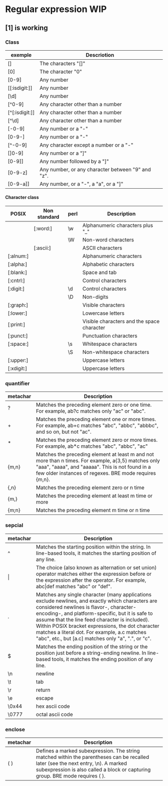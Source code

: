 # Regular expression WIP

## [1] is working

### Class

|   exemple     |      Descriotion                                    |
|---------------|-----------------------------------------------------|
| [] 	        |   The characters "[]"                               |       
| [0] 	        |   The character "0"                                 |     
| [0-9] 	    |   Any number                                        |   
| [[:isdigit:]] |   Any number                                        |  
| [\d]          |   Any number                                        |  
| [^0-9] 	    |   Any character other than a number                 |       
| [^[:isdigit:]]|   Any character other than a number                 |   
| [^\d]|   Any character other than a number                 |   
| [-0-9] 	    |   Any number or a "-"                               |       
| [0-9-] 	    |   Any number or a "-"                               |       
| [^-0-9] 	    |   Any character except a number or a "-"            |                          
| []0-9] 	    |   Any number or a "]"                               |       
| [0-9]] 	    |   Any number followed by a "]"                      |                
| [0-9-z] 	    |   Any number, or any character between "9" and "z". |                                     
| [0-9\-a\]]    |   Any number, or a "-", a "a", or a "]"             |            

#### Character class 


|POSIX       |    Non standard |   perl    |       Description                                  |
|------------|-----------------|-----------|----------------------------------------------------|
|            |    [:word:]     |   \w      |    Alphanumeric characters plus "_"                |
|            |                 |   \W      |    Non-word characters                             |    
|            |    [:ascii:]    |           |    ASCII characters                                |        
|[:alnum:]   |                 |           |    Alphanumeric characters                         |             
|[:alpha:]   |                 |           |    Alphabetic characters                           |           
|[:blank:]   |                 |           |    Space and tab                                   |   
|[:cntrl:]   |                 |           |    Control characters                              |       
|[:digit:]   |                 |   \d      |    Control characters                              |       
|            |                 |   \D      |    Non-digits                                      |
|[:graph:]   |                 |           |    Visible characters                              |        
|[:lower:]   |                 |           |    Lowercase letters                               |       
|[:print:]   |                 |           |    Visible characters and the space character      |                                
|[:punct:]   |                 |           |    Punctuation characters                          |            
|[:space:]   |                 |   \s      |    Whitespace characters                           |          
|            |                 |   \S      |    Non-whitespace characters                       |               
|[:upper:]   |                 |           |    Uppercase letters                               |       
|[:xdigit:]  |                 |           |    Uppercase letters                               |     

### quantifier

| metachar |  Description  |
|----------|---------------|
|  ?       | Matches the preceding element zero or one time. For example, ab?c matches only "ac" or "abc".  |
|  +      |Matches the preceding element one or more times. For example, ab+c matches "abc", "abbc", "abbbc", and so on, but not "ac". |
|  \*     | Matches the preceding element zero or more times. For example, ab*c matches "abc", "abbc", "ac"|
| {m,n}      |  Matches the preceding element at least m and not more than n times. For example, a{3,5} matches only "aaa", "aaaa", and "aaaaa". This is not found in a few older instances of regexes. BRE mode requires \{m,n\}. |
| {,n} |  Matches the preceding element zero or n time|
| {m,} |  Matches the preceding element at least m time or more |
 {m;n} |  Matches the preceding element m time or n time |

### sepcial

| metachar |  Description  |
|----------|---------------|
| ^  | Matches the starting position within the string. In line-based tools, it matches the starting position of any line. |
| \|   |  The choice (also known as alternation or set union) operator matches either the expression before or the expression after the operator. For example, abc\|def matches "abc" or "def". |
| . | Matches any single character (many applications exclude newlines, and exactly which characters are considered newlines is flavor-, character-encoding-, and platform-specific, but it is safe to assume that the line feed character is included). Within POSIX bracket expressions, the dot character matches a literal dot. For example, a.c matches "abc", etc., but [a.c] matches only "a", ".", or "c". |
| $ | Matches the ending position of the string or the position just before a string-ending newline. In line-based tools, it matches the ending position of any line. |
| \n | newline|
| \t | tab |
| \r | return |
| \e | escape |
| \0x44 | hex ascii code|
| \0777 | octal ascii code |

### enclose

| metachar |  Description  |
|----------|---------------|
| ( )     | Defines a marked subexpression. The string matched within the parentheses can be recalled later (see the next entry, \n). A marked subexpression is also called a block or capturing group. BRE mode requires \( \). |

